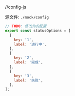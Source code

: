 //config-js

源文件: `./mock/config`

```js
// TODO: 修改你的配置
export const statusOptions = [
  {
    key: '1',
    label: '进行中',
  },
  {
    key: '2',
    label: '完成',
  },
  {
    key: '3',
    label: '失败',
  },
];

```
